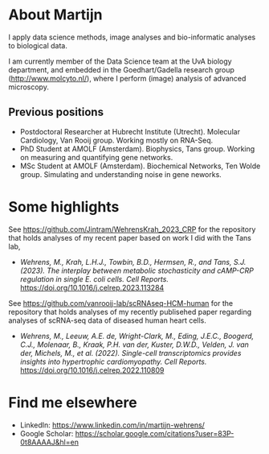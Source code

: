 


# About Martijn
I apply data science methods, image analyses and bio-informatic analyses to biological data.

I am currently member of the Data Science team at the UvA biology department, and embedded in the Goedhart/Gadella research group (http://www.molcyto.nl/), where I perform (image) analysis of advanced microscopy.

<!--Currently, I'm working in the Van Rooij lab at the Hubrecht. See https://github.com/vanrooij-lab/ for some of the repositories I recently worked on that are public. -->

## Previous positions
- Postdoctoral Researcher at Hubrecht Institute (Utrecht). Molecular Cardiology, Van Rooij group. Working mostly on RNA-Seq.
- PhD Student at AMOLF (Amsterdam). Biophysics, Tans group. Working on measuring and quantifying gene networks.
- MSc Student at AMOLF (Amsterdam). Biochemical Networks, Ten Wolde group. Simulating and understanding noise in gene neworks.

# Some highlights


See https://github.com/Jintram/WehrensKrah_2023_CRP for the repository that holds analyses of my recent paper based on work I did with the Tans lab,
- _Wehrens, M., Krah, L.H.J., Towbin, B.D., Hermsen, R., and Tans, S.J. (2023). The interplay between metabolic stochasticity and cAMP-CRP regulation in single E. coli cells. Cell Reports._ https://doi.org/10.1016/j.celrep.2023.113284

See https://github.com/vanrooij-lab/scRNAseq-HCM-human for the repository that holds analyses of my recently publisehed paper regarding analyses of scRNA-seq data of diseased human heart cells.
- _Wehrens, M., Leeuw, A.E. de, Wright-Clark, M., Eding, J.E.C., Boogerd, C.J., Molenaar, B., Kraak, P.H. van der, Kuster, D.W.D., Velden, J. van der, Michels, M., et al. (2022). Single-cell transcriptomics provides insights into hypertrophic cardiomyopathy. Cell Reports._ https://doi.org/10.1016/j.celrep.2022.110809

# Find me elsewhere

- LinkedIn: https://www.linkedin.com/in/martijn-wehrens/
- Google Scholar: https://scholar.google.com/citations?user=83P-0t8AAAAJ&hl=en
